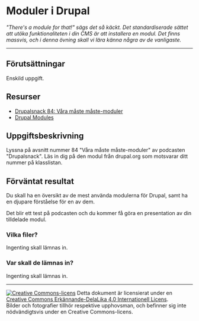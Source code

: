 # Moduler i Drupal         

_"There's a module for that!" sägs det så käckt. Det standardiserade sättet att utöka funktionaliteten i din CMS är att installera en modul. Det finns massvis, och i denna övning skall vi lära känna några av de vanligaste._           

---           

## Förutsättningar          

Enskild uppgift.                  

## Resurser                

* [Drupalsnack 84: Våra måste måste-moduler](https://drupalsnack.se/drupalsnack-84)                 
* [Drupal Modules](https://www.drupal.org/project/project_module?f%5B0%5D=im_vid_44%3A13028&f%5B1%5D=im_vid_46%3A9988&f%5B2%5D=&f%5B3%5D=sm_core_compatibility%3A10&f%5B4%5D=sm_field_project_type%3Afull&f%5B5%5D=&f%5B6%5D=&text=&solrsort=iss_project_release_usage+desc&op=Search)              

## Uppgiftsbeskrivning                 

Lyssna på avsnitt nummer 84 "Våra måste måste-moduler" av podcasten "Drupalsnack". Läs in dig på den modul från drupal.org som motsvarar ditt nummer på klasslistan.                  

## Förväntat resultat                   

Du skall ha en översikt av de mest använda modulerna för Drupal, samt ha en djupare förståelse för en av dem.                  

Det blir ett test på podcasten och du kommer få göra en presentation av din tilldelade modul.                

### Vilka filer?                 

Ingenting skall lämnas in.                    

### Var skall de lämnas in?                      

Ingenting skall lämnas in.                           

---                    

[![Creative Commons-licens](https://i.creativecommons.org/l/by-sa/4.0/80x15.png)](http://creativecommons.org/licenses/by-sa/4.0/) Detta dokument är licensierat under en [Creative Commons Erkännande-DelaLika 4.0 Internationell Licens](http://creativecommons.org/licenses/by-sa/4.0/).    
Bilder och fotografier tillhör respektive upphovsman, och befinner sig inte nödvändigtsvis under en Creative Commons-licens.    
